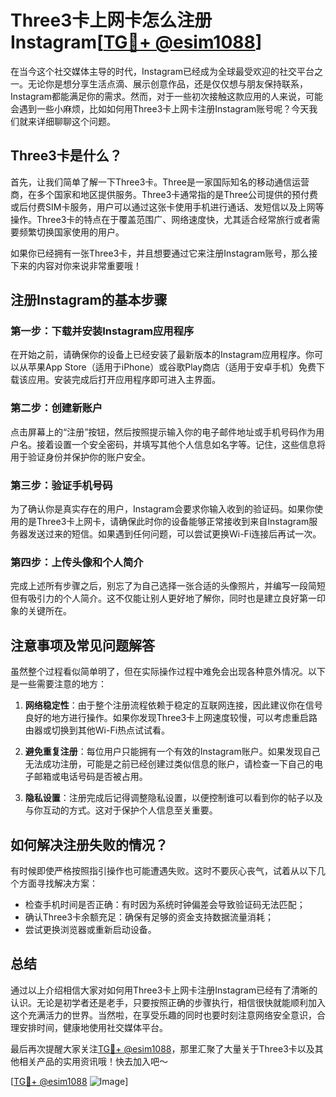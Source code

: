# Three3卡上网卡怎么注册Instagram[[TG💪+ @esim1088](https://t.me/s/esim1088)]

在当今这个社交媒体主导的时代，Instagram已经成为全球最受欢迎的社交平台之一。无论你是想分享生活点滴、展示创意作品，还是仅仅想与朋友保持联系，Instagram都能满足你的需求。然而，对于一些初次接触这款应用的人来说，可能会遇到一些小麻烦，比如如何用Three3卡上网卡注册Instagram账号呢？今天我们就来详细聊聊这个问题。

## Three3卡是什么？

首先，让我们简单了解一下Three3卡。Three是一家国际知名的移动通信运营商，在多个国家和地区提供服务。Three3卡通常指的是Three公司提供的预付费或后付费SIM卡服务，用户可以通过这张卡使用手机进行通话、发短信以及上网等操作。Three3卡的特点在于覆盖范围广、网络速度快，尤其适合经常旅行或者需要频繁切换国家使用的用户。

如果你已经拥有一张Three3卡，并且想要通过它来注册Instagram账号，那么接下来的内容对你来说非常重要哦！

## 注册Instagram的基本步骤

### 第一步：下载并安装Instagram应用程序

在开始之前，请确保你的设备上已经安装了最新版本的Instagram应用程序。你可以从苹果App Store（适用于iPhone）或谷歌Play商店（适用于安卓手机）免费下载该应用。安装完成后打开应用程序即可进入主界面。

### 第二步：创建新账户

点击屏幕上的“注册”按钮，然后按照提示输入你的电子邮件地址或手机号码作为用户名。接着设置一个安全密码，并填写其他个人信息如名字等。记住，这些信息将用于验证身份并保护你的账户安全。

### 第三步：验证手机号码

为了确认你是真实存在的用户，Instagram会要求你输入收到的验证码。如果你使用的是Three3卡上网卡，请确保此时你的设备能够正常接收到来自Instagram服务器发送过来的短信。如果遇到任何问题，可以尝试更换Wi-Fi连接后再试一次。

### 第四步：上传头像和个人简介

完成上述所有步骤之后，别忘了为自己选择一张合适的头像照片，并编写一段简短但有吸引力的个人简介。这不仅能让别人更好地了解你，同时也是建立良好第一印象的关键所在。

## 注意事项及常见问题解答

虽然整个过程看似简单明了，但在实际操作过程中难免会出现各种意外情况。以下是一些需要注意的地方：

1. **网络稳定性**：由于整个注册流程依赖于稳定的互联网连接，因此建议你在信号良好的地方进行操作。如果你发现Three3卡上网速度较慢，可以考虑重启路由器或切换到其他Wi-Fi热点试试看。
   
2. **避免重复注册**：每位用户只能拥有一个有效的Instagram账户。如果发现自己无法成功注册，可能是之前已经创建过类似信息的账户，请检查一下自己的电子邮箱或电话号码是否被占用。

3. **隐私设置**：注册完成后记得调整隐私设置，以便控制谁可以看到你的帖子以及与你互动的方式。这对于保护个人信息至关重要。

## 如何解决注册失败的情况？

有时候即使严格按照指引操作也可能遭遇失败。这时不要灰心丧气，试着从以下几个方面寻找解决方案：

- 检查手机时间是否正确：有时因为系统时钟偏差会导致验证码无法匹配；
- 确认Three3卡余额充足：确保有足够的资金支持数据流量消耗；
- 尝试更换浏览器或重新启动设备。

## 总结

通过以上介绍相信大家对如何用Three3卡上网卡注册Instagram已经有了清晰的认识。无论是初学者还是老手，只要按照正确的步骤执行，相信很快就能顺利加入这个充满活力的世界。当然啦，在享受乐趣的同时也要时刻注意网络安全意识，合理安排时间，健康地使用社交媒体平台。

最后再次提醒大家关注[TG💪+ @esim1088](https://t.me/s/esim1088)，那里汇聚了大量关于Three3卡以及其他相关产品的实用资讯哦！快去加入吧～

[[TG💪+ @esim1088](https://t.me/s/esim1088) ![Image](https://i.postimg.cc/4NQfJmqS/Snipaste-2025-05-13-00-14-12.png)]